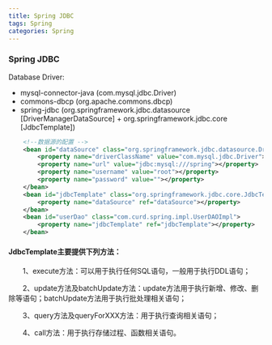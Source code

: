 ```yaml
---
title: Spring JDBC
tags: Spring
categories: Spring
---
```


### Spring JDBC
Database Driver:
- mysql-connector-java (com.mysql.jdbc.Driver)
- commons-dbcp (org.apache.commons.dbcp)
- spring-jdbc (org.springframework.jdbc.datasource [DriverManagerDataSource] + org.springframework.jdbc.core [JdbcTemplate])

```xml
    <!--数据源的配置 -->
    <bean id="dataSource" class="org.springframework.jdbc.datasource.DriverManagerDataSource">
        <property name="driverClassName" value="com.mysql.jdbc.Driver"></property>
        <property name="url" value="jdbc:mysql:///spring"></property>
        <property name="username" value="root"></property>
        <property name="password" value=""></property>
    </bean>
    <bean id="jdbcTemplate" class="org.springframework.jdbc.core.JdbcTemplate">
        <property name="dataSource" ref="dataSource"></property>
    </bean>
    <bean id="userDao" class="com.curd.spring.impl.UserDAOImpl">
        <property name="jdbcTemplate" ref="jdbcTemplate"></property>
    </bean>
```

#### JdbcTemplate主要提供下列方法：

　　1、execute方法：可以用于执行任何SQL语句，一般用于执行DDL语句；

　　2、update方法及batchUpdate方法：update方法用于执行新增、修改、删除等语句；batchUpdate方法用于执行批处理相关语句；

　　3、query方法及queryForXXX方法：用于执行查询相关语句；

　　4、call方法：用于执行存储过程、函数相关语句。
